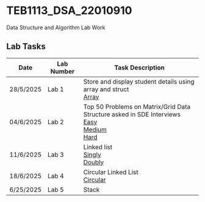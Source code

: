 # TEB1113_DSA_22010910
Data Structure and Algorithm Lab Work

## Lab Tasks
| Date       | Lab Number | Task Description                    |
|------------|------------|-------------------------------------|
| 28/5/2025 | Lab 1      | Store and display student details using array and struct <br> [Array](LAB_1/22010910_Adam_L1.cpp)      |
| 04/6/2025 | Lab 2      | Top 50 Problems on Matrix/Grid Data Structure asked in SDE Interviews <br> [Easy](LAB_2/22010910_Adam_L2(Easy).cpp) <br> [Medium](LAB_2/22010910_Adam_L2(Medium).cpp) <br> [Hard](LAB_2/22010910_Adam_L2(Hard).cpp)     |
| 11/6/2025 | Lab 3      | Linked list <br> [Singly](LAB_3/22010910_Adam_L3.1.cpp) <br> [Doubly](LAB_3/22010910_Adam_L3.2.cpp)|
| 18/6/2025 | Lab 4      | Circular Linked List <br> [Circular](LAB_4/22010910_Adam_L4.cpp) |
| 6/25/2025 | Lab 5      | Stack <br> [](LAB_5/22010910_Adam_L5.cpp)|
